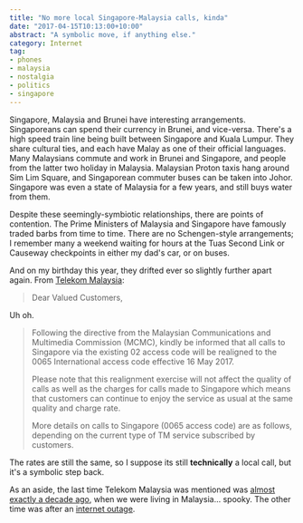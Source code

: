 ```yaml
---
title: "No more local Singapore-Malaysia calls, kinda"
date: "2017-04-15T10:13:00+10:00"
abstract: "A symbolic move, if anything else."
category: Internet
tag:
- phones
- malaysia
- nostalgia
- politics
- singapore
---
```

Singapore, Malaysia and Brunei have interesting arrangements. Singaporeans can spend their currency in Brunei, and vice-versa. There's a high speed train line being built between Singapore and Kuala Lumpur. They share cultural ties, and each have Malay as one of their official languages. Many Malaysians commute and work in Brunei and Singapore, and people from the latter two holiday in Malaysia. Malaysian Proton taxis hang around Sim Lim Square, and Singaporean commuter buses can be taken into Johor. Singapore was even a state of Malaysia for a few years, and still buys water from them.

Despite these seemingly-symbiotic relationships, there are points of contention. The Prime Ministers of Malaysia and Singapore have famously traded barbs from time to time. There are no Schengen-style arrangements; I remember many a weekend waiting for hours at the Tuas Second Link or Causeway checkpoints in either my dad's car, or on buses.

And on my birthday this year, they drifted ever so slightly further apart again. From [Telekom Malaysia]:

> Dear Valued Customers,

Uh oh.

> Following the directive from the Malaysian Communications and Multimedia Commission (MCMC), kindly be informed that all calls to Singapore via the existing 02 access code will be realigned to the 0065 International access code effective 16 May 2017.
>
> Please note that this realignment exercise will not affect the quality of calls as well as the charges for calls made to Singapore which means that customers can continue to enjoy the service as usual at the same quality and charge rate.
> 
> More details on calls to Singapore (0065 access code) are as follows, depending on the current type of TM service subscribed by customers.

The rates are still the same, so I suppose its still **technically** a local call, but it's a symbolic step back.

As an aside, the last time Telekom Malaysia was mentioned was [almost exactly a decade ago], when we were living in Malaysia... spooky. The other time was after an [internet outage].

[Telekom Malaysia]: https://www.tm.com.my/OnlineHelp/Announcement/Pages/REALIGNMENT-OF-02-INTERNATIONAL-ACCESS-CODE-TO-0065-FOR-CALLS-TO-SINGAPORE1.aspx
[almost exactly a decade ago]: https://rubenerd.com/freebsd-verbose-package-installation/
[internet outage]: https://rubenerd.com/we-have-internet-and-telephone-again/

